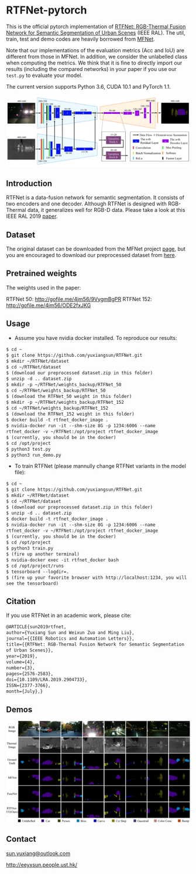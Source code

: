 # RTFNet-pytorch

This is the official pytorch implementation of [RTFNet: RGB-Thermal Fusion Network for Semantic Segmentation of Urban Scenes](https://github.com/yuxiangsun/RTFNet/blob/master/doc/RAL2019_RTFNet.pdf) (IEEE RAL). The util, train, test and demo codes are heavily borrowed from [MFNet](https://github.com/haqishen/MFNet-pytorch). 

Note that our implementations of the evaluation metrics (Acc and IoU) are different from those in MFNet. In addition, we consider the unlabelled class when computing the metrics. We think that it is fine to directly import our results (including the compared networks) in your paper if you use our `test.py` to evaluate your model.

The current version supports Python 3.6, CUDA 10.1 and PyTorch 1.1.

<img src="doc/network.png" width="900px"/>
  
## Introduction

RTFNet is a data-fusion network for semantic segmentation. It consists of two encoders and one decoder. Although RTFNet is designed with RGB-Thermal data, it generalizes well for RGB-D data. Please take a look at this IEEE RAL 2019 [paper](https://doi.org/10.1109/LRA.2019.2932874).
 
## Dataset
 
The original dataset can be downloaded from the MFNet project [page](https://www.mi.t.u-tokyo.ac.jp/static/projects/mil_multispectral/), but you are encouraged to download our preprocessed dataset from [here](http://gofile.me/4jm56/CfukComo1).

## Pretrained weights

The weights used in the paper:

RTFNet 50: http://gofile.me/4jm56/9VygmBgPR
RTFNet 152: http://gofile.me/4jm56/ODE2fxJKG

## Usage

* Assume you have nvidia docker installed. To reproduce our results:
```
$ cd ~ 
$ git clone https://github.com/yuxiangsun/RTFNet.git
$ mkdir ~/RTFNet/dataset
$ cd ~/RTFNet/dataset
$ (download our preprocessed dataset.zip in this folder)
$ unzip -d .. dataset.zip
$ mkdir -p ~/RTFNet/weights_backup/RTFNet_50
$ cd ~/RTFNet/weights_backup/RTFNet_50
$ (download the RTFNet_50 weight in this folder)
$ mkdir -p ~/RTFNet/weights_backup/RTFNet_152
$ cd ~/RTFNet/weights_backup/RTFNet_152
$ (download the RTFNet_152 weight in this folder)
$ docker build -t rtfnet_docker_image .
$ nvidia-docker run -it --shm-size 8G -p 1234:6006 --name rtfnet_docker -v ~/RTFNet:/opt/project rtfnet_docker_image
$ (currently, you should be in the docker)
$ cd /opt/project 
$ python3 test.py
$ python3 run_demo.py
```

* To train RTFNet (please mannully change RTFNet variants in the model file):
```
$ cd ~ 
$ git clone https://github.com/yuxiangsun/RTFNet.git
$ mkdir ~/RTFNet/dataset
$ cd ~/RTFNet/dataset
$ (download our preprocessed dataset.zip in this folder)
$ unzip -d .. dataset.zip
$ docker build -t rtfnet_docker_image .
$ nvidia-docker run -it --shm-size 8G -p 1234:6006 --name rtfnet_docker -v ~/RTFNet:/opt/project rtfnet_docker_image
$ (currently, you should be in the docker)
$ cd /opt/project 
$ python3 train.py
$ (fire up another terminal)
$ nvidia-docker exec -it rtfnet_docker bash
$ cd /opt/project/runs
$ tensorboard --logdir=.
$ (fire up your favorite browser with http://localhost:1234, you will see the tensorboard)
```

## Citation

If you use RTFNet in an academic work, please cite:

```
@ARTICLE{sun2019rtfnet,
author={Yuxiang Sun and Weixun Zuo and Ming Liu}, 
journal={{IEEE Robotics and Automation Letters}}, 
title={{RTFNet: RGB-Thermal Fusion Network for Semantic Segmentation of Urban Scenes}}, 
year={2019}, 
volume={4}, 
number={3}, 
pages={2576-2583}, 
doi={10.1109/LRA.2019.2904733}, 
ISSN={2377-3766}, 
month={July},}
```

## Demos

<img src="doc/demo.png" width="900px"/>

## Contact

sun.yuxiang@outlook.com

http://eeyxsun.people.ust.hk/

